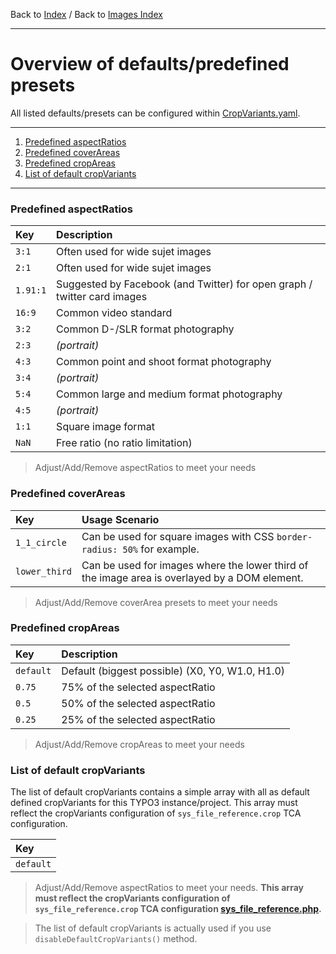 Back to [Index](../Index.md) / Back to [Images Index](Index.md)

---

# Overview of defaults/predefined presets

All listed defaults/presets can be configured within
[CropVariants.yaml](../../../Configuration/ImageManipulation/CropVariants.yaml).

---

1. [Predefined aspectRatios](#predefined-aspectratios)
2. [Predefined coverAreas](#predefined-coverareas)
3. [Predefined cropAreas](#predefined-cropareas)
4. [List of default cropVariants](#list-of-default-cropvariants)

---

### Predefined aspectRatios

| Key      | Description                                                              |
|:---------|:-------------------------------------------------------------------------|
| `3:1`    | Often used for wide sujet images                                         |
| `2:1`    | Often used for wide sujet images                                         |
| `1.91:1` | Suggested by Facebook (and Twitter) for open graph / twitter card images |
| `16:9`   | Common video standard                                                    |
| `3:2`    | Common D-/SLR format photography                                         |
| `2:3`    | *(portrait)*                                                             |
| `4:3`    | Common point and shoot format photography                                |
| `3:4`    | *(portrait)*                                                             |
| `5:4`    | Common large and medium format photography                               |
| `4:5`    | *(portrait)*                                                             |
| `1:1`    | Square image format                                                      |
| `NaN`    | Free ratio (no ratio limitation)                                         |

> Adjust/Add/Remove aspectRatios to meet your needs

### Predefined coverAreas

| Key           | Usage Scenario                                                                                |
|:--------------|:----------------------------------------------------------------------------------------------|
| `1_1_circle`  | Can be used for square images with CSS `border-radius: 50%` for example.                      |
| `lower_third` | Can be used for images where the lower third of the image area is overlayed by a DOM element. |

> Adjust/Add/Remove coverArea presets to meet your needs

### Predefined cropAreas

| Key       | Description                                     |
|:----------|:------------------------------------------------|
| `default` | Default (biggest possible) (X0, Y0, W1.0, H1.0) |
| `0.75`    | 75% of the selected aspectRatio                 |
| `0.5`     | 50% of the selected aspectRatio                 |
| `0.25`    | 25% of the selected aspectRatio                 |

> Adjust/Add/Remove cropAreas to meet your needs

### List of default cropVariants

The list of default cropVariants contains a simple array with all as
default defined cropVariants for this TYPO3 instance/project. This array
must reflect the cropVariants configuration of `sys_file_reference.crop`
TCA configuration.

| Key       |
|:----------|
| `default` |

> Adjust/Add/Remove aspectRatios to meet your needs. **This array must
> reflect the cropVariants configuration of `sys_file_reference.crop`
> TCA configuration
> [sys_file_reference.php](../../../Configuration/TCA/Overrides/sys_file_reference.php).**

> The list of default cropVariants is actually used if you use
> `disableDefaultCropVariants()` method.

